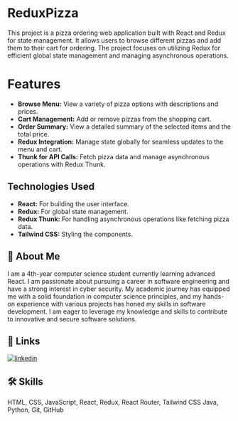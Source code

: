 
# ReduxPizza



This project is a pizza ordering web application built with React and Redux for state management. It allows users to browse different pizzas and add them to their cart for ordering. The project focuses on utilizing Redux for efficient global state management and managing asynchronous operations.



# Features
 
- **Browse Menu:** View a variety of pizza options with descriptions and prices.  
- **Cart Management:** Add or remove pizzas from the shopping cart.  
- **Order Summary:** View a detailed summary of the selected items and the total price.  
- **Redux Integration:** Manage state globally for seamless updates to the menu and cart.  
- **Thunk for API Calls:** Fetch pizza data and manage asynchronous operations with Redux Thunk. 








## Technologies Used

- **React:** For building the user interface.  
- **Redux:**  For global state management.  
- **Redux Thunk:** For handling asynchronous operations like fetching pizza data.  
- **Tailwind CSS:** Styling the components.


## 🚀 About Me
I am a 4th-year computer science student currently learning advanced React. I am passionate about pursuing a career in software engineering and have a strong interest in cyber security. My academic journey has equipped me with a solid foundation in computer science principles, and my hands-on experience with various projects has honed my skills in software development. I am eager to leverage my knowledge and skills to contribute to innovative and secure software solutions.


## 🔗 Links

[![linkedin](https://img.shields.io/badge/linkedin-0A66C2?style=for-the-badge&logo=linkedin&logoColor=white)](https://www.linkedin.com/in/yazan-alqadery-b500a62a0/)



## 🛠 Skills
HTML, CSS, JavaScript, React, Redux, React Router, Tailwind CSS Java, Python, Git, GitHub


